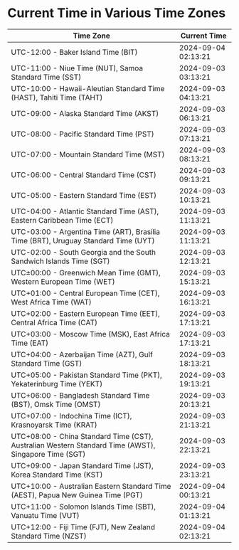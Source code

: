 # Current Time in Various Time Zones

| Time Zone | Current Time |
|-----------|--------------|
| UTC-12:00 - Baker Island Time (BIT) | 2024-09-04 02:13:21 |
| UTC-11:00 - Niue Time (NUT), Samoa Standard Time (SST) | 2024-09-03 03:13:21 |
| UTC-10:00 - Hawaii-Aleutian Standard Time (HAST), Tahiti Time (TAHT) | 2024-09-03 04:13:21 |
| UTC-09:00 - Alaska Standard Time (AKST) | 2024-09-03 06:13:21 |
| UTC-08:00 - Pacific Standard Time (PST) | 2024-09-03 07:13:21 |
| UTC-07:00 - Mountain Standard Time (MST) | 2024-09-03 08:13:21 |
| UTC-06:00 - Central Standard Time (CST) | 2024-09-03 09:13:21 |
| UTC-05:00 - Eastern Standard Time (EST) | 2024-09-03 10:13:21 |
| UTC-04:00 - Atlantic Standard Time (AST), Eastern Caribbean Time (ECT) | 2024-09-03 11:13:21 |
| UTC-03:00 - Argentina Time (ART), Brasília Time (BRT), Uruguay Standard Time (UYT) | 2024-09-03 11:13:21 |
| UTC-02:00 - South Georgia and the South Sandwich Islands Time (SGT) | 2024-09-03 12:13:21 |
| UTC±00:00 - Greenwich Mean Time (GMT), Western European Time (WET) | 2024-09-03 15:13:21 |
| UTC+01:00 - Central European Time (CET), West Africa Time (WAT) | 2024-09-03 16:13:21 |
| UTC+02:00 - Eastern European Time (EET), Central Africa Time (CAT) | 2024-09-03 17:13:21 |
| UTC+03:00 - Moscow Time (MSK), East Africa Time (EAT) | 2024-09-03 17:13:21 |
| UTC+04:00 - Azerbaijan Time (AZT), Gulf Standard Time (GST) | 2024-09-03 18:13:21 |
| UTC+05:00 - Pakistan Standard Time (PKT), Yekaterinburg Time (YEKT) | 2024-09-03 19:13:21 |
| UTC+06:00 - Bangladesh Standard Time (BST), Omsk Time (OMST) | 2024-09-03 20:13:21 |
| UTC+07:00 - Indochina Time (ICT), Krasnoyarsk Time (KRAT) | 2024-09-03 21:13:21 |
| UTC+08:00 - China Standard Time (CST), Australian Western Standard Time (AWST), Singapore Time (SGT) | 2024-09-03 22:13:21 |
| UTC+09:00 - Japan Standard Time (JST), Korea Standard Time (KST) | 2024-09-03 23:13:21 |
| UTC+10:00 - Australian Eastern Standard Time (AEST), Papua New Guinea Time (PGT) | 2024-09-04 00:13:21 |
| UTC+11:00 - Solomon Islands Time (SBT), Vanuatu Time (VUT) | 2024-09-04 01:13:21 |
| UTC+12:00 - Fiji Time (FJT), New Zealand Standard Time (NZST) | 2024-09-04 02:13:21 |
